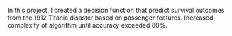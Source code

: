 In this project, I created a decision function that predict survival outcomes from the 1912 Titanic disaster based on passenger features. Increased complexity of algorithm until accuracy exceeded 80%.
